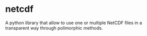 netcdf
======

A python library that allow to use one or multiple NetCDF files in a transparent way through polimorphic methods.
